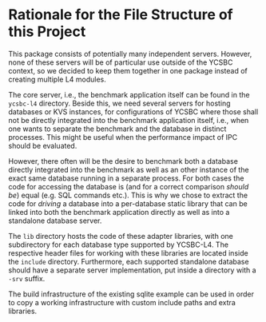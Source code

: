 # Rationale for the File Structure of this Project

This package consists of potentially many independent servers. However, none
of these servers will be of particular use outside of the YCSBC context, so we 
decided to keep them together in one package instead of creating multiple L4 
modules.

The core server, i.e., the benchmark application itself can be found in the 
`ycsbc-l4` directory. Beside this, we need several servers for hosting
databases or KVS instances, for configurations of YCSBC where those shall not
be directly integrated into the benchmark application itself, i.e., when one
wants to separate the benchmark and the database in distinct processes. This
might be useful when the performance impact of IPC should be evaluated.

However, there often will be the desire to benchmark both a database directly
integrated into the benchmark as well as an other instance of the exact same 
database running in a separate process. For both cases the code for accessing 
the database is (and for a correct comparison *should be*) equal (e.g. SQL 
commands etc.). This is why we chose to extract the code for *driving* a 
database into a per-database static library that can be linked into both the 
benchmark application directly as well as into a standalone database server.

The `lib` directory hosts the code of these adapter libraries, with one 
subdirectory for each database type supported by YCSBC-L4. The respective header
files for working with these libraries are located inside the `include` 
directory. Furthermore, each supported standalone database should have a 
separate server implementation, put inside a directory with a `-srv` suffix.

The build infrastructure of the existing sqlite example can be used in order to
copy a working infrastructure with custom include paths and extra libraries.
